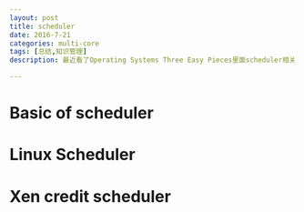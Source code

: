 ```yaml
---
layout: post
title: scheduler
date: 2016-7-21
categories: multi-core
tags: [总结,知识管理]
description: 最近看了Operating Systems Three Easy Pieces里面scheduler相关的部分，特此总结。

---
```


# Basic of scheduler

# Linux Scheduler

# Xen credit scheduler













